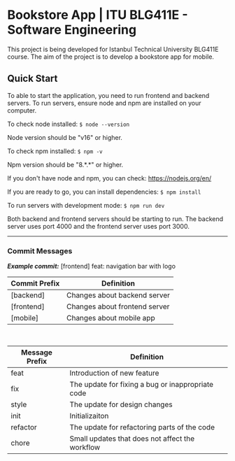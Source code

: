# Bookstore App | ITU BLG411E - Software Engineering 
This project is being developed for Istanbul Technical University BLG411E course. The aim of the project is to develop a bookstore app for mobile.

## Quick Start
To able to start the application, you need to run frontend and backend servers. To run servers, ensure node and npm are installed on your computer.

To check node installed: `$ node --version`

Node version should be "v16" or higher.

To check npm installed: `$ npm -v`

Npm version should be "8.\*.\*" or higher.

If you don't have node and npm, you can check: https://nodejs.org/en/

If you are ready to go, you can install dependencies: `$ npm install`

To run servers with development mode: `$ npm run dev`

Both backend and frontend servers should be starting to run. The backend server uses port 4000 and the frontend server uses port 3000.

---

### Commit Messages

**_Example commit:_** [frontend] feat: navigation bar with logo

| Commit Prefix | Definition                    |
|---------------|-------------------------------|
| [backend]     | Changes about backend server  |
| [frontend]    | Changes about frontend server |
| [mobile]      | Changes about mobile app      |

<br>

| Message Prefix | Definition                                        |
| -------------- | ------------------------------------------------- |
| feat           | Introduction of new feature                       |
| fix            | The update for fixing a bug or inappropriate code |
| style          | The update for design changes                     |
| init           | Initializaiton                                    |
| refactor       | The update for refactoring parts of the code      |
| chore          | Small updates that does not affect the workflow   |
